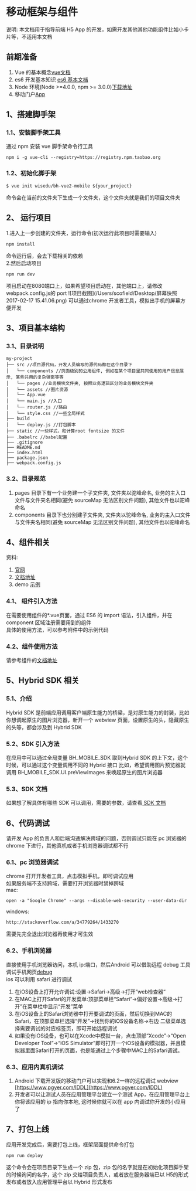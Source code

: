 # 移动框架与组件

说明: 本文档用于指导前端 H5 App 的开发，如需开发其他其他功能组件比如小卡片等，不适用本文档

## 前期准备
1. Vue 的基本概念[vue文档](https://cn.vuejs.org/)
2. es6 开发基本知识 [es6 基本文档](http://es6.ruanyifeng.com/)
3. Node 环境(Node >=4.0.0, npm >= 3.0.0)[下载地址](https://nodejs.org/zh-cn/)
4. 移动门户[App](https://www.pgyer.com/VGkN)

## 1、搭建脚手架

### 1.1、安装脚手架工具

通过 npm 安装 vue 脚手架命令行工具

```
npm i -g vue-cli --registry=https://registry.npm.taobao.org

```

### 1.2、初始化脚手架

```
$ vue init wisedu/bh-vue2-mobile ${your_project}

```
命令会在当前的文件夹下生成一个文件夹，这个文件夹就是我们的项目文件夹

## 2、 运行项目

1.进入上一步创建的文件夹，运行命令(初次运行此项目时需要输入)

```
npm install
```
命令运行后，会去下载相关的依赖<br>
2.然后启动项目

```
npm run dev

```
项目启动在8080端口上，如果希望项目启动在，其他端口上，请修改 webpack.config.js的 port
![项目截图](/Users/scofield/Desktop/屏幕快照 2017-02-17 15.41.06.png)
可以通过chrome 开发者工具，模拟出手机的屏幕方便开发

## 3、项目基本结构

### 3.1、目录说明

```
my-project
├── src //项目源代码，开发人员编写的源代码都在这个目录下
│   └── components //页面级别的公用组件, 例如在某个项目里共同使用的用户信息展示, 某些共用的复杂弹窗等等
│   └── pages //业务模块文件夹, 按照业务逻辑区分的业务模块文件夹
│   └── assets //图片资源
│   └── App.vue
│   └── main.js //入口
│   └── router.js //路由
│   └── style.css //一些全局样式
├── build
│   └── deploy.js //打包脚本
├── static //一些样式，和计算root fontsize 的文件
├── .babelrc //babel配置
├── .gitignore
├── README.md
├── index.html
├── package.json
├── webpack.config.js
```
### 3.2、目录规范

1. pages 目录下有一个业务建一个子文件夹, 文件夹以驼峰命名, 业务的主入口文件与文件夹名相同(避免 sourceMap 无法区别文件问题), 其他文件也以驼峰命名
2. components 目录下也分别建子文件夹, 文件夹以驼峰命名, 业务的主入口文件与文件夹名相同(避免 sourceMap 无法区别文件问题), 其他文件也以驼峰命名

## 4、组件相关

资料:
1. [官网](http://mint-ui.github.io)
2. [文档地址](http://mint-ui.github.io/docs/#!/zh-cn2)
3. demo [示例](http://elemefe.github.io/mint-ui/#/)

### 4.1、 组件引入方法

在需要使用组件的*.vue页面，通过 ES6 的 import 语法，引入组件，并在 component 区域注册需要用到的组件<br>
具体的使用方法，可以参考附件中的示例代码

### 4.2、组件使用方法

请参考组件的[文档地址](http://mint-ui.github.io/docs/#!/zh-cn2)

## 5、Hybrid SDK 相关 

### 5.1、介绍

Hybrid SDK 是前端应用调用客户端原生能力的桥梁，是对原生能力的封装，比如你想调起原生的图片浏览器，新开一个 webview 页面，设置原生的头，隐藏原生的头等，都会涉及到 Hybrid SDK

### 5.2、SDK 引入方法

在应用中可以通过全局变量 BH_MOBILE_SDK 取到Hybrid SDK 的上下文，这个时候，可以通过这个变量调用不同的 Hybrid 接口 比如，希望调用图片预览器就调用 BH_MOBILE_SDK.UI.preViewImages 来唤起原生的图片浏览器

### 5.3、SDK 文档

如果想了解具体有哪些 SDK 可以调用，需要的参数，请查看[ SDK 文档](https://github.com/wisedu/bh-mobile-sdk/wiki/WEB-%E7%A7%BB%E5%8A%A8%E7%AB%AF-SDK)

## 6、代码调试

请开发 App 的负责人和后端沟通解决跨域的问题，否则调试只能在 pc 浏览器的 chrome 下进行，其他真机或者手机浏览器调试都不行

### 6.1、pc 浏览器调试

chrome 打开开发者工具，点击模拟手机，即可调试应用<br>
如果服务端不支持跨域，需要打开浏览器时禁掉跨域<br>
mac: 

```
open -a "Google Chrome" --args --disable-web-security --user-data-dir 
```

windows:

```
http://stackoverflow.com/a/34779264/1433270
```
需要先完全退出浏览器再使用才可生效

### 6.2、手机浏览器

直接使用手机浏览器访问，本机 ip:端口，然后Android 可以借助远程 debug 工具调试手机网页[debug](http://wiki.jikexueyuan.com/project/chrome-devtools/remote-debugging-on-android.html)<br>
ios 可以利用 safari 进行调试
1. 在iOS设备上打开允许调试:设置→Safari→高级→打开”web检查器“
2. 在MAC上打开Safari的开发菜单:顶部菜单栏“Safari”→偏好设置→高级→打开”在菜单栏中显示“开发”菜单
3. 在iOS设备上的Safari浏览器中打开要调试的页面，然后切换到MAC的Safari，在顶部菜单栏选择“开发”→找到你的iOS设备名称→右边
二级菜单选择需要调试的对应标签页，即可开始远程调试
4. 如果没有iOS设备，也可以在Xcode中模拟一台，点击顶部“Xcode”→“Open Developer Tool”→“iOS
Simulator”即可打开一个iOS设备的模拟器，并且模拟器里面Safari打开的页面，也是能通过上个步骤中MAC上的Safari调试。

### 6.3、应用内真机调试

1. Android 下载开发版的移动门户可以实现和6.2一样的远程调试 webview [https://www.pgyer.com/lDDL](https://www.pgyer.com/lDDL)
2. 开发者可以让测试人员在应用管理平台建立一个测试 App，在应用管理平台上你将该应用的 ip 指向你本地, 这时候你就可以在 app
内调试你开发的小应用了

## 7、打包上线

应用开发完成后，需要打包上线，框架层面提供命令打包

```
npm run deploy
```
这个命令会在项目目录下生成一个 zip 包，zip 包的名字就是在初始化项目脚手架的时候询问的名字，这个 zip 交给项目负责人，或者放在服务器端已以 H5的形式发布或者放入应用管理平台以 Hybrid 形式发布

